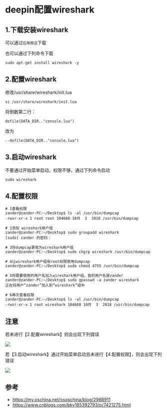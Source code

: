 # deepin配置wireshark

## 1.下载安装wireshark

可以通过`应用商店`下载

也可以通过下列命令下载

```
sudo apt-get install wireshark -y
```

## 2.配置wireshark

修改/usr/share/wireshark/init.lua

```
vi /usr/share/wireshark/init.lua
```

将倒数第二行：

```
dofile(DATA_DIR.."console.lua")
```

改为

```
--dofile(DATA_DIR.."console.lua")
```

## 3.启动wireshark

不要通过开始菜单启动，权限不够，通过下列命令启动

```
sudo wireshark
```

## 4.配置权限

```
# 1查看权限
zander@zander-PC:~/Desktop$ ls -al /usr/bin/dumpcap
-rwxr-xr-x 1 root root 104688 10月  3  2018 /usr/bin/dumpcap 	

# 2添加 wireshark用户组
zander@zander-PC:~/Desktop$ sudo groupadd wireshark	
[sudo] zander 的密码：			

# 3将dumpcap更改为wireshark用户组
zander@zander-PC:~/Desktop$ sudo chgrp wireshark /usr/bin/dumpcap   

# 4让wireshark用户组有root权限使用dumpcap
zander@zander-PC:~/Desktop$ sudo chmod 4755 /usr/bin/dumpcap

# 5将需要使用的用户名加入wireshark用户组，我的用户名是zander
zander@zander-PC:~/Desktop$ sudo gpasswd -a zander wireshark
正在将用户“zander”加入到“wireshark”组中

# 6再次查看权限
zander@zander-PC:~/Desktop$ ls -al /usr/bin/dumpcap
-rwsr-xr-x 1 root wireshark 104688 10月  3  2018 /usr/bin/dumpcap
```





## 注意

若未进行【2.配置wireshark】则会出现下列错误

![](https://raw.githubusercontent.com/ZanderZhao/images/master/img2019/20191112211527.png)



若【3.启动wireshark】通过开始菜单启动且未进行【4.配置权限】，则会出现下列错误

![](https://raw.githubusercontent.com/ZanderZhao/images/master/img2019/20191112211630.png)





## 参考

+ <https://my.oschina.net/ososchina/blog/2988911>
+ <https://www.cnblogs.com/bky185392793/p/7421275.html>